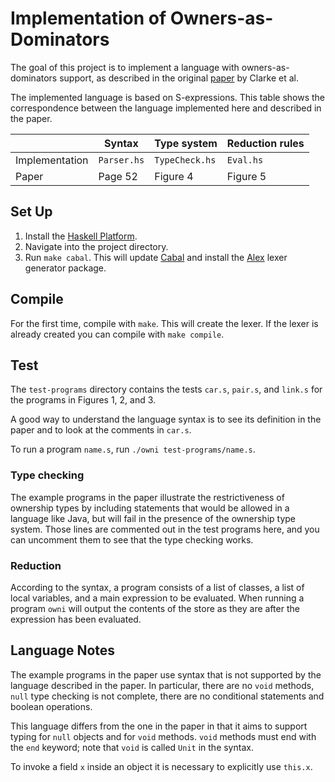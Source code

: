 # Implementation of Owners-as-Dominators

The goal of this project is to implement a language with owners-as-dominators support,
as described in the original [paper](http://citeseerx.ist.psu.edu/viewdoc/summary?doi=10.1.1.23.2115) by Clarke et al.

The implemented language is based on S-expressions.
This table shows the correspondence between the language implemented here and described in the paper.

|                | Syntax      | Type system    | Reduction rules |
|----------------|-------------|----------------|-----------------|
| Implementation | `Parser.hs` | `TypeCheck.hs` | `Eval.hs`       |
| Paper          | Page 52     | Figure 4       | Figure 5        |

## Set Up
1. Install the [Haskell Platform](https://www.haskell.org/platform/).
2. Navigate into the project directory.
3. Run `make cabal`. This will update [Cabal](https://www.haskell.org/cabal/) and install the
   [Alex](https://www.haskell.org/alex/) lexer generator package.

## Compile
For the first time, compile with `make`. This will create the lexer.
If the lexer is already created you can compile with `make compile`.

## Test
The `test-programs` directory contains the tests `car.s`, `pair.s`, and `link.s`
  for the programs in Figures 1, 2, and 3.

A good way to understand the language syntax is to see its definition
in the paper and to look at the comments in `car.s`.

To run a program `name.s`, run `./owni test-programs/name.s`.

### Type checking
The example programs in the paper illustrate the restrictiveness of ownership types
by including statements that would be allowed in a language like Java, but will
fail in the presence of the ownership type system.
Those lines are commented out in the test programs here, and you can uncomment them
to see that the type checking works.

### Reduction
According to the syntax, a program consists of a list of classes, a list of local variables,
and a main expression to be evaluated.
When running a program `owni` will output the contents of the store as they are after
the expression has been evaluated.

## Language Notes
The example programs in the paper use syntax that is not supported by the language
described in the paper. In particular, there are no `void` methods, `null` type checking is not complete,
there are no conditional statements and boolean operations.

This language differs from the one in the paper in that it aims to support typing for `null` objects
and for `void` methods.
`void` methods must end with the `end` keyword; note that `void` is called `Unit` in the syntax.

To invoke a field `x` inside an object it is necessary to explicitly use `this.x`.
